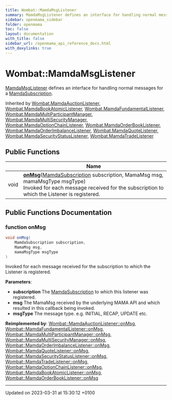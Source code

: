 ```yaml
---
title: Wombat::MamdaMsgListener
summary: MamdaMsgListener defines an interface for handling normal messages for a MamdaSubscription. 
sidebar: openmama_sidebar
folder: openmama
toc: false
layout: documentation
with_title: false
sidebar_url: /openmama_api_reference_docs.html
with_doxylinks: true
---
```


# Wombat::MamdaMsgListener



[MamdaMsgListener]() defines an interface for handling normal messages for a [MamdaSubscription](). 

Inherited by [Wombat.MamdaAuctionListener](classWombat_1_1MamdaAuctionListener.html), [Wombat.MamdaBookAtomicListener](classWombat_1_1MamdaBookAtomicListener.html), [Wombat.MamdaFundamentalListener](classWombat_1_1MamdaFundamentalListener.html), [Wombat.MamdaMultiParticipantManager](classWombat_1_1MamdaMultiParticipantManager.html), [Wombat.MamdaMultiSecurityManager](classWombat_1_1MamdaMultiSecurityManager.html), [Wombat.MamdaOptionChainListener](classWombat_1_1MamdaOptionChainListener.html), [Wombat.MamdaOrderBookListener](classWombat_1_1MamdaOrderBookListener.html), [Wombat.MamdaOrderImbalanceListener](classWombat_1_1MamdaOrderImbalanceListener.html), [Wombat.MamdaQuoteListener](classWombat_1_1MamdaQuoteListener.html), [Wombat.MamdaSecurityStatusListener](classWombat_1_1MamdaSecurityStatusListener.html), [Wombat.MamdaTradeListener](classWombat_1_1MamdaTradeListener.html)

## Public Functions

|                | Name           |
| -------------- | -------------- |
| void | **[onMsg](interfaceWombat_1_1MamdaMsgListener.html#function-onmsg)**([MamdaSubscription](classWombat_1_1MamdaSubscription.html) subscription, MamaMsg msg, mamaMsgType msgType)<br>Invoked for each message received for the subscription to which the Listener is registered.  |

## Public Functions Documentation

### function onMsg

```csharp
void onMsg(
    MamdaSubscription subscription,
    MamaMsg msg,
    mamaMsgType msgType
)
```

Invoked for each message received for the subscription to which the Listener is registered. 

**Parameters**: 

  * **subscription** The [MamdaSubscription](classWombat_1_1MamdaSubscription.html) to which this listener was registered.
  * **msg** The MamaMsg received by the underlying MAMA API and which resulted in this callback being invoked.
  * **msgType** The message type. e.g. INITIAL, RECAP, UPDATE etc.


**Reimplemented by**: [Wombat::MamdaAuctionListener::onMsg](classWombat_1_1MamdaAuctionListener.html#function-onmsg), [Wombat::MamdaFundamentalListener::onMsg](classWombat_1_1MamdaFundamentalListener.html#function-onmsg), [Wombat::MamdaMultiParticipantManager::onMsg](classWombat_1_1MamdaMultiParticipantManager.html#function-onmsg), [Wombat::MamdaMultiSecurityManager::onMsg](classWombat_1_1MamdaMultiSecurityManager.html#function-onmsg), [Wombat::MamdaOrderImbalanceListener::onMsg](classWombat_1_1MamdaOrderImbalanceListener.html#function-onmsg), [Wombat::MamdaQuoteListener::onMsg](classWombat_1_1MamdaQuoteListener.html#function-onmsg), [Wombat::MamdaSecurityStatusListener::onMsg](classWombat_1_1MamdaSecurityStatusListener.html#function-onmsg), [Wombat::MamdaTradeListener::onMsg](classWombat_1_1MamdaTradeListener.html#function-onmsg), [Wombat::MamdaOptionChainListener::onMsg](classWombat_1_1MamdaOptionChainListener.html#function-onmsg), [Wombat::MamdaBookAtomicListener::onMsg](classWombat_1_1MamdaBookAtomicListener.html#function-onmsg), [Wombat::MamdaOrderBookListener::onMsg](classWombat_1_1MamdaOrderBookListener.html#function-onmsg)


-------------------------------

Updated on 2023-03-31 at 15:30:12 +0100
